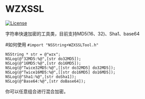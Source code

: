 # WZXSSL
[![License](https://img.shields.io/packagist/l/doctrine/orm.svg)](https://github.com/Wzxhaha/WZXSSL/blob/master/LICENSE)
<div>
</div>
字符串快速加密的工具类，目前支持MD5(16、32)、Sha1、base64

#如何使用
`#import "NSString+WZXSSLTool.h"`
```
NSString * str = @"wzx";
NSLog(@"32MD5:%@",[str do32MD5]);
NSLog(@"16MD5:%@",[str do16MD5]);
NSLog(@"Twice32MD5:%@",[[str do32MD5] do32MD5]);
NSLog(@"Twice16MD5:%@",[[str do16MD5] do16MD5]);
NSLog(@"Sha1:%@",[str doSha1]);
NSLog(@"Base64:%@",[str doBase64]);
```
你可以任意组合进行混合加密。
